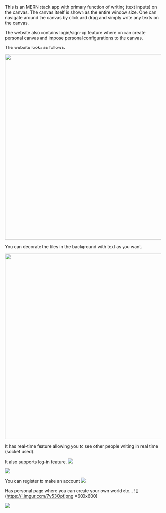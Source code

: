 This is an MERN stack app with primary function of writing (text inputs) on the canvas. The canvas itself is shown as the entire window size. One can navigate around the canvas by click and drag and simply write any texts on the canvas. 

The website also contains login/sign-up feature where on can create personal canvas and impose personal configurations to the canvas.

The website looks as follows:

<img src="https://i.imgur.com/3NUr5pg.png" width=600 height=600>


You can decorate the tiles in the background with text as you want.

<img src="https://i.imgur.com/QDWPB3R.png" width=600 height=600>


It has real-time feature allowing you to see other people writing in real time (socket used).

It also supports log-in feature.
![](https://i.imgur.com/pTS9ZKQ.png)

![](https://i.imgur.com/VfQJUlg.png)


You can register to make an account
![](https://i.imgur.com/WaXZlkt.png)


Has personal page where you can create your own world etc...
![](https://i.imgur.com/7v53Opf.png =600x600)

![](https://i.imgur.com/X9w0L5j.png)


